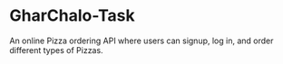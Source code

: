 # GharChalo-Task
An online Pizza ordering API where users can signup, log in, and order different types of Pizzas.
